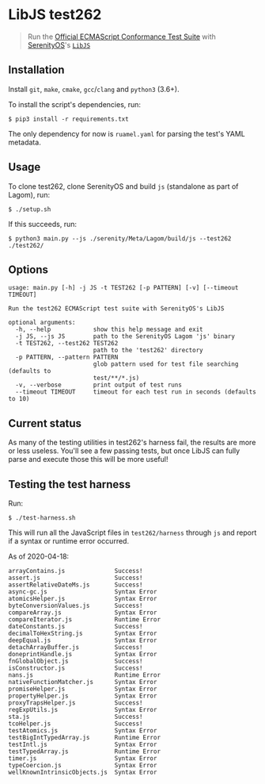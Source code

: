 # LibJS test262

> Run the [Official ECMAScript Conformance Test Suite](https://github.com/tc39/test262) with [SerenityOS](https://github.com/SerenityOS/serenity)'s [`LibJS`](https://github.com/SerenityOS/serenity/tree/master/Libraries/LibJS)

## Installation

Install `git`, `make`, `cmake`, `gcc`/`clang` and `python3` (3.6+).

To install the script's dependencies, run:

```console
$ pip3 install -r requirements.txt
```

The only dependency for now is `ruamel.yaml` for parsing the test's YAML metadata.

## Usage

To clone test262, clone SerenityOS and build `js` (standalone as part of Lagom), run:

```console
$ ./setup.sh
```

If this succeeds, run:

```console
$ python3 main.py --js ./serenity/Meta/Lagom/build/js --test262 ./test262/
```

## Options

```
usage: main.py [-h] -j JS -t TEST262 [-p PATTERN] [-v] [--timeout TIMEOUT]

Run the test262 ECMAScript test suite with SerenityOS's LibJS

optional arguments:
  -h, --help            show this help message and exit
  -j JS, --js JS        path to the SerenityOS Lagom 'js' binary
  -t TEST262, --test262 TEST262
                        path to the 'test262' directory
  -p PATTERN, --pattern PATTERN
                        glob pattern used for test file searching (defaults to
                        test/**/*.js)
  -v, --verbose         print output of test runs
  --timeout TIMEOUT     timeout for each test run in seconds (defaults to 10)
```

## Current status

As many of the testing utilities in test262's harness fail, the results are more
or less useless. You'll see a few passing tests, but once LibJS can fully parse
and execute those this will be more useful!

## Testing the test harness

Run:

```console
$ ./test-harness.sh
```

This will run all the JavaScript files in `test262/harness` through `js` and report
if a syntax or runtime error occurred.

As of 2020-04-18:

```
arrayContains.js              Success!
assert.js                     Success!
assertRelativeDateMs.js       Success!
async-gc.js                   Syntax Error
atomicsHelper.js              Syntax Error
byteConversionValues.js       Success!
compareArray.js               Syntax Error
compareIterator.js            Runtime Error
dateConstants.js              Success!
decimalToHexString.js         Syntax Error
deepEqual.js                  Syntax Error
detachArrayBuffer.js          Success!
doneprintHandle.js            Syntax Error
fnGlobalObject.js             Success!
isConstructor.js              Success!
nans.js                       Runtime Error
nativeFunctionMatcher.js      Syntax Error
promiseHelper.js              Syntax Error
propertyHelper.js             Syntax Error
proxyTrapsHelper.js           Success!
regExpUtils.js                Syntax Error
sta.js                        Success!
tcoHelper.js                  Success!
testAtomics.js                Syntax Error
testBigIntTypedArray.js       Runtime Error
testIntl.js                   Syntax Error
testTypedArray.js             Runtime Error
timer.js                      Syntax Error
typeCoercion.js               Syntax Error
wellKnownIntrinsicObjects.js  Syntax Error
```
